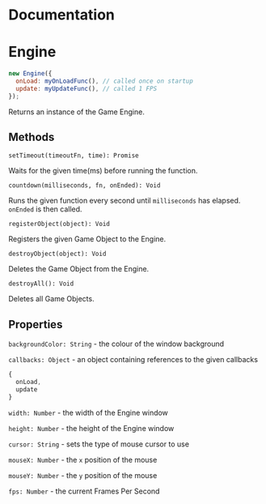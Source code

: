 # Documentation

# Engine

```js
new Engine({
  onLoad: myOnLoadFunc(), // called once on startup
  update: myUpdateFunc(), // called 1 FPS
});
```

Returns an instance of the Game Engine.

## Methods

```
setTimeout(timeoutFn, time): Promise
```

Waits for the given time(ms) before running the function.

```
countdown(milliseconds, fn, onEnded): Void
```

Runs the given function every second until `milliseconds` has elapsed. `onEnded` is then called.

```
registerObject(object): Void
```

Registers the given Game Object to the Engine.

```
destroyObject(object): Void
```

Deletes the Game Object from the Engine.

```
destroyAll(): Void
```

Deletes all Game Objects.

## Properties

`backgroundColor: String` - the colour of the window background

`callbacks: Object` - an object containing references to the given callbacks

```js
{
  onLoad, 
  update
}
```

`width: Number` - the width of the Engine window

`height: Number` - the height of the Engine window

`cursor: String` - sets the type of mouse cursor to use

`mouseX: Number` - the `x` position of the mouse

`mouseY: Number` - the `y` position of the mouse

`fps: Number` - the current Frames Per Second
